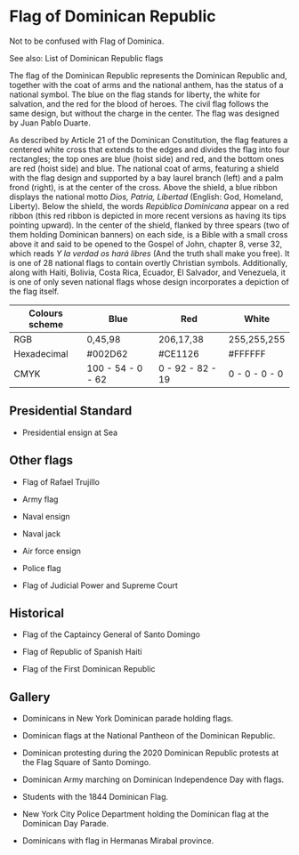 # Flag of Dominican Republic

Not to be confused with Flag of Dominica.

See also: List of Dominican Republic flags

The flag of the Dominican Republic represents the Dominican Republic and, together with the coat of arms and the national anthem, has the status of a national symbol. The blue on the flag stands for liberty, the white for salvation, and the red for the blood of heroes. The civil flag follows the same design, but without the charge in the center. The flag was designed by Juan Pablo Duarte.

As described by Article 21 of the Dominican Constitution, the flag features a centered white cross that extends to the edges and divides the flag into four rectangles; the top ones are blue (hoist side) and red, and the bottom ones are red (hoist side) and blue. The national coat of arms, featuring a shield with the flag design and supported by a bay laurel branch (left) and a palm frond (right), is at the center of the cross. Above the shield, a blue ribbon displays the national motto *Dios, Patria, Libertad* (English: God, Homeland, Liberty). Below the shield, the words *República Dominicana* appear on a red ribbon (this red ribbon is depicted in more recent versions as having its tips pointing upward). In the center of the shield, flanked by three spears (two of them holding Dominican banners) on each side, is a Bible with a small cross above it and said to be opened to the Gospel of John, chapter 8, verse 32, which reads *Y la verdad os hará libres* (And the truth shall make you free). It is one of 28 national flags to contain overtly Christian symbols. Additionally, along with Haiti, Bolivia, Costa Rica, Ecuador, El Salvador, and Venezuela, it is one of only seven national flags whose design incorporates a depiction of the flag itself.

|  Colours scheme | Blue              | Red              | White         |
| --------------- | ----------------- | ---------------- | ------------- |
| RGB             | 0,45,98           | 206,17,38        | 255,255,255   |
| Hexadecimal     | #002D62           | #CE1126          | #FFFFFF       |
| CMYK            | 100 - 54 - 0 - 62 | 0 - 92 - 82 - 19 | 0 - 0 - 0 - 0 |

## Presidential Standard

- Presidential ensign at Sea

## Other flags

- Flag of Rafael Trujillo

-  Army flag

-  Naval ensign

- Naval jack

- Air force ensign

- Police flag

- Flag of Judicial Power and Supreme Court

## Historical

- Flag of the Captaincy General of Santo Domingo

- Flag of Republic of Spanish Haiti

- Flag of the First Dominican Republic

## Gallery

- Dominicans in New York Dominican parade holding flags.

- Dominican flags at the National Pantheon of the Dominican Republic.

- Dominican protesting during the 2020 Dominican Republic protests at the Flag Square of Santo Domingo.

- Dominican Army marching on Dominican Independence Day with flags.

- Students with the 1844 Dominican Flag.

- New York City Police Department holding the Dominican flag at the Dominican Day Parade.

- Dominicans with flag in Hermanas Mirabal province.
